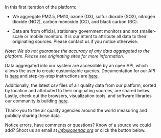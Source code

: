 In this first iteration of the platform:

- We aggregate PM2.5, PM10, ozone (O3), sulfur dioxide (SO2), nitrogen dioxide (NO2), carbon monoxide (CO), and black carbon (BC).

- Data are from official, stationary government monitors and not smaller-scale or mobile monitors. It is our intent to attribute all data to their originating sources. Please contact us if you notice otherwise.

*Note: We do not guarantee the accuracy of any data aggregated to the platform. Please see originating sites for more information.*

Data aggregated into our system are accessible by an open API, which allows the user to create customizable queries. Documentation for our API is [here](https://docs.openaq.org/) and step-by-step instructions are [here](https://medium.com/@openaq/accessing-a-playground-of-air-quality-data-124ebd27ec8a). 

Additionally, the latest csv files of air quality data from our platform, sorted by location and attributed to their originating sources, are shared below. Lastly, check out the browsers, visualization tools, and software libraries our community is building [here](https://medium.com/@openaq/tools-built-by-the-openaq-community-857a82ad9ca9#.w48xyuycd). 

Thank-you to the air quality agencies around the world measuring and publicly sharing these data. 

Notice errors, have comments or questions? Know of a source we could add? Shoot us an email at *info@openaq.org* or click the button below.

